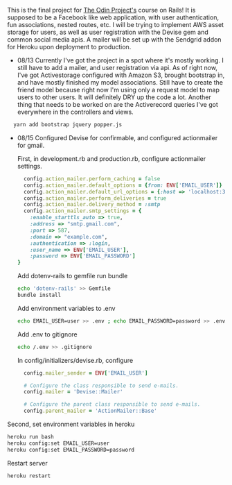 This is the final project for [The Odin Project's](https://theodinproject.com) course on Rails! It is supposed to be a Facebook like web application, with user authentication, fun associations, nested routes, etc. I will be trying to implement AWS asset storage for users, as well as user registration with the Devise gem and common social media apis. A mailer will be set up with the Sendgrid addon for Heroku upon deployment to production. 

* 08/13
  Currently I've got the project in a spot where it's mostly working. I still have to add a mailer, and user registration via api. As of right now, I've got Activestorage configured with Amazon S3, brought bootstrap in, and have mostly finished my model associations. Still have to create the friend model because right now I'm using only a request model to map users to other users. It will definitely DRY up the code a lot. Another thing that needs to be worked on are the Activerecord queries I've got everywhere in the controllers and views.


```bash
  yarn add bootstrap jquery popper.js
```

* 08/15
  Configured Devise for confirmable, and configured actionmailer for gmail. 

  First, in development.rb and production.rb, configure actionmailer settings. 
  ```ruby
    config.action_mailer.perform_caching = false
    config.action_mailer.default_options = {from: ENV['EMAIL_USER']}
    config.action_mailer.default_url_options = {:host => 'localhost:3000'}  
    config.action_mailer.perform_deliveries = true
    config.action_mailer.delivery_method = :smtp
    config.action_mailer.smtp_settings = {
      :enable_starttls_auto => true,
      :address => "smtp.gmail.com",
      :port => 587,
      :domain => "example.com",
      :authentication => :login,
      :user_name => ENV['EMAIL_USER'],
      :password => ENV['EMAIL_PASSWORD']
  }
  ```
  Add dotenv-rails to gemfile run bundle
  ```bash
  echo 'dotenv-rails' >> Gemfile
  bundle install
  ```
  Add environment variables to .env
  ```bash
  echo EMAIL_USER=user >> .env ; echo EMAIL_PASSWORD=password >> .env
  ```
  Add .env to gitignore
  ```bash
  echo /.env >> .gitignore
  ```


    In config/initializers/devise.rb, configure
    ```ruby
      config.mailer_sender = ENV['EMAIL_USER']

      # Configure the class responsible to send e-mails.
      config.mailer = 'Devise::Mailer'

      # Configure the parent class responsible to send e-mails.
      config.parent_mailer = 'ActionMailer::Base'
    ```
Second, set environment variables in heroku
```bash
heroku run bash
heroku config:set EMAIL_USER=user
heroku config:set EMAIL_PASSWORD=password
```
Restart server
```bash
heroku restart
```
